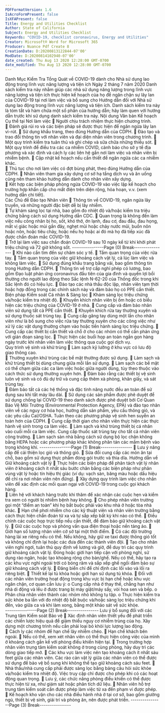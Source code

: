```yaml
---
PDFFormatVersion: 1.6
IsAcroFormPresent: false
IsXFAPresent: false
Title: Energy and Utilities Checklist
Author: State of California
Subject: Energy and Utilities Checklist
Keywords: "COVID-19, checklist coronavirus, Energy and Utilities"
Creator: Microsoft® Word for Microsoft 365
Producer: Nuance Pdf Create 8
CreationDate: D:20200813122844-07'00'
ModDate: D:20200814102940-07'00'
date_created: Thu Aug 13 2020 12:28:00 GMT-0700
date_modified: Thu Aug 13 2020 12:28:00 GMT-0700
---
```

 
Danh Mục Kiểm Tra Tổng Quát về COVID-19 
dành cho Nhà sử dụng lao động trong lĩnh vực năng lượng và 
tiện ích 
Ngày 2 tháng 7 năm 2020 
Danh sách kiểm tra này nhằm giúp các nhà sử dụng năng lượng trong lĩnh vực năng lượng và tiện ích 
thực hiện kế hoạch của họ để ngăn chặn sự lây lan của COVID-19 tại nơi làm việc và bổ sung cho Hướng 
dẫn đối với Nhà sử dụng lao động trong lĩnh vực năng lượng và tiện ích. Danh sách kiểm tra này là tóm tắt 
và hàm chứa một số phần của hướng dẫn; hãy làm quen với hướng dẫn trước khi sử dụng danh sách 
kiểm tra này. 
Nội dung Văn bản Kế hoạch Cụ thể tại Nơi làm 
việc 
 Người chịu trách nhiệm thực hiện chương trình.  
 Đánh giá rủi ro và các biện pháp sẽ được thực hiện để ngăn ngừa lây lan vi-rút. 
 Sử dụng khẩu trang, theo đúng Hướng dẫn của CDPH. 
 Đào tạo và trao đổi thông tin với nhân viên và đại diện nhân viên trong chương trình. 
 Một quy trình kiểm tra tuân thủ và ghi chép và sữa chữa những thiếu sót. 
 Một quy trình để điều tra các ca nhiễm COVID, cảnh báo cho sở y tế địa phương và xác 
định và cách ly các liên hệ gần nơi làm việc và nhân viên bị nhiễm bệnh. 
 Cập nhật kế hoạch nếu cần thiết để ngăn ngừa các ca nhiễm khác.  
 Thủ tục cho nơi làm việc có đợt bùng phát, theo đúng Hướng dẫn của CDPH. 
 Nhân viên tham gia xây dựng cơ sở hạ tầng dịch vụ và ăn uống cũng nên tham khảo 
hướng dẫn dành cho nhân viên xây dựng.  
 Kết hợp các biện pháp phòng ngừa COVID-19 vào việc lập kế hoạch cho trường hợp 
khẩn cấp cho mất điện trên diện rộng, hỏa hoạn, v.v. (xem hướng dẫn chi tiết).      
Các Chủ đề Đào tạo Nhân viên 
 Thông tin về COVID-19, ngăn ngừa lây truyền, và những người đặc biệt dễ bị lây nhiễm.  
 Tự khám sàng lọc tại nhà, bao gồm đo nhiệt độ và/hoặc kiểm tra triệu chứng bằng cách 
sử dụng Hướng dẫn CDC. 
 Quan trọng là không đến làm việc nếu công nhân bị ho, sốt, khó thở, ớn lạnh, đau cơ, 
đau đầu, đau họng, mất vị giác hoặc mùi gần đây, nghẹt mũi hoặc chảy nước mũi, buồn 
nôn hoặc nôn, hoặc tiêu chảy, hoặc nếu họ hoặc ai đó mà họ đã tiếp xúc đã được chẩn 
đoán mắc COVID-19.  
 Trở lại làm việc sau chẩn đoán COVID-19 sau 10 ngày kể từ khi khởi phát triệu chứng và 
72 giờ không sốt. 
----------------Page (0) Break----------------
 Khi nào cần tìm đến sự chăm sóc y tế. 
 Tầm quan trọng của việc rửa tay. 
 Tầm quan trọng của việc giữ khoảng cách vật lý, cả lúc làm việc và không làm việc. 
 Sử dụng đúng khẩu trang bằng vải, bao gồm thông tin trong Hướng dẫn CDPH. 
 Thông tin về trợ cấp nghỉ phép có lương, bao gồm Đạo luật phản ứng coronavirus đầu 
tiên của gia đình và quyền lợi bồi thường cho người lao động theo Sắc lệnh N-62-20 của 
Thống đốc trong khi Sắc lệnh đó có hiệu lực. 
 Đào tạo các nhà thầu độc lập, nhân viên tạm thời hoặc hợp đồng trong các chính sách 
này và đảm bảo họ có PPE cần thiết. 
Biện pháp Kiểm soát Cá nhân & Sàng lọc 
 Khám sàng lọc triệu chứng và/hoặc kiểm tra nhiệt độ. 
 Khuyến khích nhân viên bị ốm hoặc có biểu hiện các triệu chứng của COVID-19 ở nhà. 
 Cung cấp và đảm bảo nhân viên sử dụng tất cả PPE cần thiết. 
 Khuyến khích rửa tay thường xuyên và sử dụng thuốc sát trùng tay. 
 Cung cấp găng tay dùng một lần cho nhân viên như là bổ sung cho việc rửa tay thường 
xuyên cho các công việc như xử lý các vật dụng thường chạm vào hoặc tiến hành sàng 
lọc triệu chứng. 
 Cung cấp các thiết bị cần thiết và chỗ ở cho các nhóm có thể cần phản ứng với gián 
đoạn sàng lọc. 
 Thực hiện các buổi họp an toàn ngắn gọn hàng ngày trước khi nhân viên làm việc thông 
qua cuộc gọi dịch vụ.  
Quy trình vệ sinh và khử trùng 
 Làm sạch kỹ lưỡng ở khu vực có lưu độ giao thông cao.  
 Thường xuyên khử trùng các bề mặt thường được sử dụng. 
 Làm sạch và khử trùng thiết bị dùng chung giữa mỗi lần sử dụng. 
 Làm sạch các bề mặt có thể chạm giữa các ca làm việc hoặc giữa người dùng, tùy theo 
thuộc vào cách thức sử dụng thường xuyên hơn. 
 Đảm bảo rằng các thiết bị vệ sinh luôn vệ sinh và có đủ dự trữ và cung cấp thêm xà 
phòng, khăn giấy, và sát trùng tay.  
 Đảm bảo tất cả các hệ thống và đặc tinh năng nước đều an toàn để sử dụng sau khi tắt 
máy lâu dài. 
 Sử dụng các sản phẩm được phê duyệt để sử dụng chống lại COVID-19 theo danh sách 
được phê duyệt bởi Cơ Quan Bảo Vệ Môi Trường (Environmental Protection Agency, 
EPA) và đào tạo nhân viên về các nguy cơ hóa học, hướng dẫn sản phẩm, yêu cầu 
thông gió, và các yêu cầu Cal/OSHA. Tuân theo các phương pháp vệ sinh hen suyễn an 
toàn hơn của CDPH. 
 Cung cấp thời gian cho nhân viên thực hiện các thực hành vệ sinh trong ca làm việc. 
 Làm sạch và khử trùng thiết bị cá nhân vào cuối mỗi ca làm việc. Cung cấp thuốc sát 
trùng tay cho tất cả nhân viên công trường. 
 Làm sạch sàn nhà bằng cách sử dụng bộ lọc chân không bằng HEPA hoặc các phương 
pháp khác không phân tán các mầm bệnh vào trong không khí. 
----------------Page (1) Break----------------
 Lưu ý nâng cấp để cải thiện lọc gió và thông gió. 
 Sửa đổi cung cấp các món ăn tại chỗ, bao gồm sử dụng thực phẩm đóng gói trước và 
thìa dĩa. 
Hướng dẫn về Giữ khoảng cách vật lý 
 Thực hiện các biện pháp để phân tách vật lý nhân viên ở khoảng cách ít nhất sáu bước 
chân bằng các biện pháp như phân vùng vật lý hoặc tín hiệu thị giác (ví dụ: vạch sàn, 
băng màu hoặc dấu hiệu để chỉ ra nơi nhân viên nên đứng). 
 Xây dựng quy trình làm việc cho nhân viên để xác định các mối quan ngại với COVID-19 
trong cuộc gọi khách hàng.  
 Liên hệ với khách hàng trước khi thăm để xác nhận các cuộc hẹn và kiểm tra xem có 
người bị nhiễm bệnh hay không. 
 Cho phép nhân viên trường gọi một “điểm an toàn” khi họ bắt buộc phải vào khu nhà ở 
hoặc tòa nhà khác. 
 Hạn chế phơi nhiễm cho các kỹ thuật viên và nhân viên trường bằng cách thực hiện chẩn 
đoán từ xa và tự sắp xếp bất kỳ khi nào có thể. 
 Điều chỉnh các cuộc họp trực tiếp nếu cần thiết, để đảm bảo giữ khoảng cách vật lý. 
 Giữ các cuộc họp và phỏng vấn qua điện thoại hoặc nền tảng ảo. 
 Giới hạn số lượng nhân viên cở sở tại một thời điểm. 
 Có các đội trường hàng lái xe riêng nếu có thể. Nếu không, hãy giữ xe taxi được thông 
gió tốt và không chỉ định lại hoặc các đưa đến các thành viên đội. 
 Tạo cho nhân viên nghỉ ngơi, tuân thủ quy định về lương và giờ, để duy trì các quy trình 
giữ khoảng cách vật lý. Đóng hoặc giới hạn tiếp cận với phòng nghỉ, sử dụng rào ngăn, 
hoặc tạo khoảng rộng cho bàn/ghế. Nếu có thể, hãy tạo ra các khu vực nghỉ ngoài trời có 
bóng râm và sắp xếp ghế ngồi đảm bảo sự giữ khoảng cách vật lý. 
 Đăng biển chỉ để chỉ định các lối vào và lối ra riêng biệt. 
 Thiết kế lại tủ khóa hoặc giới hạn sử dụng tủ khóa. 
 Đối với các nhân viên trường hoạt động trong khu vực bị hạn chế hoặc khu vực ngăn 
chặn, cơ quan cần lưu ý: 
o Cung cấp nhà ở thay thế, chẳng hạn như nhà di động và lều ở được trang bị máy 
giặt/máy sấy, vòi hoa sen và bếp. 
o Phân chia nhân viên thành các nhóm nhỏ không tụ tập. 
o Thực hiện kiểm tra sức khỏe ba lần với đo nhiệt độ bắt buộc và/hoặc sàng lọc 
triệu chứng khi đến, vào giữa ca và khi làm xong, bằng một khảo sát về sức khỏe.  
----------------Page (2) Break----------------
Lưu ý bổ sung đối với các Trung tâm Kiểm soát 
Bảo vệ 
 Xác định nhân viên thiết yếu để phát triển các chiến lược hiệu quả để giảm thiểu nguy cơ 
nhiễm trùng của họ. Xây dựng một chương trình nếu cần phải loại bỏ khỏi lực lượng lao 
động.  
 Cách ly các nhóm để hạn chế lây nhiễm chéo. 
 Hạn chế khách bên ngoài. 
 Nếu có thể, xem xét nhân viên có thể thực hiện công việc của mình ở khoảng cách gần 
kề với phòng điều khiển hiện tại. 
 Trong trường hợp nhân viên trung tâm kiểm soát không ở trong cùng phòng, hãy duy trì 
các dòng giao tiếp mở. 
 Các khu vực làm việc nên tạo khoảng cách ít nhất sáu feet giữa các nhân viên. Các rào 
cản vật lý giữa các nhân viên có thể được sử dụng để bảo vệ bổ sung khi không thể tạo 
giữ khoảng cách sáu feet. 
 Nhà thầu/nhà cung cấp phải được sàng lọc bằng bảng câu hỏi sức khỏe và/hoặc kiểm 
tra nhiệt độ. Việc truy cập chỉ được cho phép khi có các hoạt động quan trọng. 
 Lưu ý, các chức năng phòng điều khiển có thể được thực hiện từ xa, như giám sát hoặc 
phân tích dữ liệu. 
 Nhân viên hỗ trợ trung tâm kiểm soát cần được phép làm việc từ xa đến phạm vi được 
phép. 
 Kế hoạch kho vận cho các nhà điều hành nhà ở tại cơ sở, bao gồm giường ngủ, thiết bị 
vệ sinh, giải trí và phòng ăn, nên được phát triển. 
----------------Page (3) Break----------------
